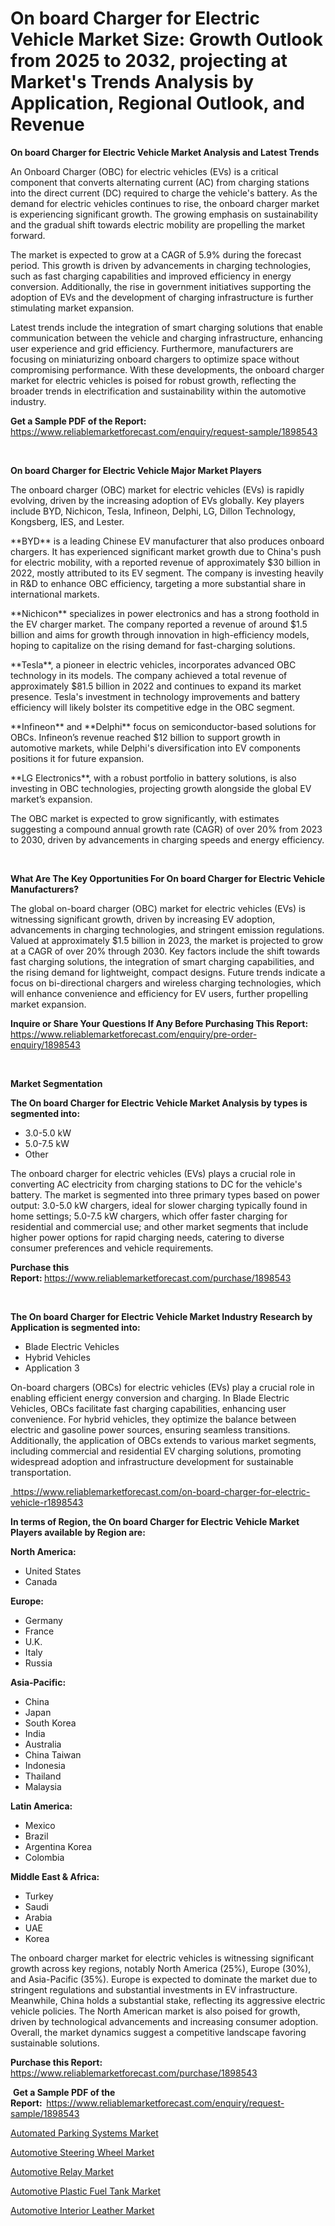 <p><h1>On board Charger for Electric Vehicle Market Size: Growth Outlook from 2025 to 2032, projecting at Market's Trends Analysis by Application, Regional Outlook, and Revenue</h1></p><p><strong>On board Charger for Electric Vehicle Market Analysis and Latest Trends</strong></p>
<p><p>An Onboard Charger (OBC) for electric vehicles (EVs) is a critical component that converts alternating current (AC) from charging stations into the direct current (DC) required to charge the vehicle's battery. As the demand for electric vehicles continues to rise, the onboard charger market is experiencing significant growth. The growing emphasis on sustainability and the gradual shift towards electric mobility are propelling the market forward.</p><p>The market is expected to grow at a CAGR of 5.9% during the forecast period. This growth is driven by advancements in charging technologies, such as fast charging capabilities and improved efficiency in energy conversion. Additionally, the rise in government initiatives supporting the adoption of EVs and the development of charging infrastructure is further stimulating market expansion.</p><p>Latest trends include the integration of smart charging solutions that enable communication between the vehicle and charging infrastructure, enhancing user experience and grid efficiency. Furthermore, manufacturers are focusing on miniaturizing onboard chargers to optimize space without compromising performance. With these developments, the onboard charger market for electric vehicles is poised for robust growth, reflecting the broader trends in electrification and sustainability within the automotive industry.</p></p>
<p><strong>Get a Sample PDF of the Report:&nbsp;</strong> <a href="https://www.reliablemarketforecast.com/enquiry/request-sample/1898543?utm_campaign=1167&utm_medium=2&utm_source=Github&utm_content=ia&utm_term=30032025&utm_id=on-board-charger-for-electric-vehicle">https://www.reliablemarketforecast.com/enquiry/request-sample/1898543</a></p>
<p>&nbsp;</p>
<p><strong>On board Charger for Electric Vehicle Major Market Players</strong></p>
<p><p>The onboard charger (OBC) market for electric vehicles (EVs) is rapidly evolving, driven by the increasing adoption of EVs globally. Key players include BYD, Nichicon, Tesla, Infineon, Delphi, LG, Dillon Technology, Kongsberg, IES, and Lester.</p><p>**BYD** is a leading Chinese EV manufacturer that also produces onboard chargers. It has experienced significant market growth due to China's push for electric mobility, with a reported revenue of approximately $30 billion in 2022, mostly attributed to its EV segment. The company is investing heavily in R&D to enhance OBC efficiency, targeting a more substantial share in international markets.</p><p>**Nichicon** specializes in power electronics and has a strong foothold in the EV charger market. The company reported a revenue of around $1.5 billion and aims for growth through innovation in high-efficiency models, hoping to capitalize on the rising demand for fast-charging solutions.</p><p>**Tesla**, a pioneer in electric vehicles, incorporates advanced OBC technology in its models. The company achieved a total revenue of approximately $81.5 billion in 2022 and continues to expand its market presence. Tesla's investment in technology improvements and battery efficiency will likely bolster its competitive edge in the OBC segment.</p><p>**Infineon** and **Delphi** focus on semiconductor-based solutions for OBCs. Infineon’s revenue reached $12 billion to support growth in automotive markets, while Delphi's diversification into EV components positions it for future expansion.</p><p>**LG Electronics**, with a robust portfolio in battery solutions, is also investing in OBC technologies, projecting growth alongside the global EV market’s expansion.</p><p>The OBC market is expected to grow significantly, with estimates suggesting a compound annual growth rate (CAGR) of over 20% from 2023 to 2030, driven by advancements in charging speeds and energy efficiency.</p></p>
<p>&nbsp;</p>
<p><strong>What Are The Key Opportunities For On board Charger for Electric Vehicle Manufacturers?</strong></p>
<p><p>The global on-board charger (OBC) market for electric vehicles (EVs) is witnessing significant growth, driven by increasing EV adoption, advancements in charging technologies, and stringent emission regulations. Valued at approximately $1.5 billion in 2023, the market is projected to grow at a CAGR of over 20% through 2030. Key factors include the shift towards fast charging solutions, the integration of smart charging capabilities, and the rising demand for lightweight, compact designs. Future trends indicate a focus on bi-directional chargers and wireless charging technologies, which will enhance convenience and efficiency for EV users, further propelling market expansion.</p></p>
<p><strong>Inquire or Share Your Questions If Any Before Purchasing This Report:</strong> <a href="https://www.reliablemarketforecast.com/enquiry/pre-order-enquiry/1898543?utm_campaign=1167&utm_medium=2&utm_source=Github&utm_content=ia&utm_term=30032025&utm_id=on-board-charger-for-electric-vehicle">https://www.reliablemarketforecast.com/enquiry/pre-order-enquiry/1898543</a></p>
<p>&nbsp;</p>
<p><strong>Market Segmentation</strong></p>
<p><strong>The On board Charger for Electric Vehicle Market Analysis by types is segmented into:</strong></p>
<p><ul><li>3.0-5.0 kW</li><li>5.0-7.5 kW</li><li>Other</li></ul></p>
<p><p>The onboard charger for electric vehicles (EVs) plays a crucial role in converting AC electricity from charging stations to DC for the vehicle's battery. The market is segmented into three primary types based on power output: 3.0-5.0 kW chargers, ideal for slower charging typically found in home settings; 5.0-7.5 kW chargers, which offer faster charging for residential and commercial use; and other market segments that include higher power options for rapid charging needs, catering to diverse consumer preferences and vehicle requirements.</p></p>
<p><strong>Purchase this Report:&nbsp;</strong><a href="https://www.reliablemarketforecast.com/purchase/1898543?utm_campaign=1167&utm_medium=2&utm_source=Github&utm_content=ia&utm_term=30032025&utm_id=on-board-charger-for-electric-vehicle">https://www.reliablemarketforecast.com/purchase/1898543</a></p>
<p>&nbsp;</p>
<p><strong>The On board Charger for Electric Vehicle Market Industry Research by Application is segmented into:</strong></p>
<p><ul><li>Blade Electric Vehicles</li><li>Hybrid Vehicles</li><li>Application 3</li></ul></p>
<p><p>On-board chargers (OBCs) for electric vehicles (EVs) play a crucial role in enabling efficient energy conversion and charging. In Blade Electric Vehicles, OBCs facilitate fast charging capabilities, enhancing user convenience. For hybrid vehicles, they optimize the balance between electric and gasoline power sources, ensuring seamless transitions. Additionally, the application of OBCs extends to various market segments, including commercial and residential EV charging solutions, promoting widespread adoption and infrastructure development for sustainable transportation.</p></p>
<p><a href="https://www.reliablemarketforecast.com/on-board-charger-for-electric-vehicle-r1898543?utm_campaign=1167&utm_medium=2&utm_source=Github&utm_content=ia&utm_term=30032025&utm_id=on-board-charger-for-electric-vehicle">&nbsp;https://www.reliablemarketforecast.com/on-board-charger-for-electric-vehicle-r1898543</a></p>
<p><strong>In terms of Region, the On board Charger for Electric Vehicle Market Players available by Region are:</strong></p>
<p>
    <p> <strong> North America: </strong>
        <ul>
            <li>United States</li>
            <li>Canada</li>
        </ul>
        </p> 
    <p> <strong> Europe: </strong>
        <ul>
            <li>Germany</li>
            <li>France</li>
            <li>U.K.</li>
            <li>Italy</li>
            <li>Russia</li>
        </ul>
        </p> 
    <p> <strong> Asia-Pacific: </strong>
        <ul>
            <li>China</li>
            <li>Japan</li>
            <li>South Korea</li>
            <li>India</li>
            <li>Australia</li>
            <li>China Taiwan</li>
            <li>Indonesia</li>
            <li>Thailand</li>
            <li>Malaysia</li>
        </ul>
        </p> 
    <p> <strong> Latin America: </strong>
        <ul>
            <li>Mexico</li>
            <li>Brazil</li>
            <li>Argentina Korea</li>
            <li>Colombia</li>
        </ul>
        </p> 
    <p> <strong> Middle East & Africa: </strong>
        <ul>
            <li>Turkey</li>
            <li>Saudi</li>
            <li>Arabia</li>
            <li>UAE</li>
            <li>Korea</li>
        </ul>
    </p>
    </p>
<p><p>The onboard charger market for electric vehicles is witnessing significant growth across key regions, notably North America (25%), Europe (30%), and Asia-Pacific (35%). Europe is expected to dominate the market due to stringent regulations and substantial investments in EV infrastructure. Meanwhile, China holds a substantial stake, reflecting its aggressive electric vehicle policies. The North American market is also poised for growth, driven by technological advancements and increasing consumer adoption. Overall, the market dynamics suggest a competitive landscape favoring sustainable solutions.</p></p>
<p><strong>Purchase this Report: </strong><a href="https://www.reliablemarketforecast.com/purchase/1898543?utm_campaign=1167&utm_medium=2&utm_source=Github&utm_content=ia&utm_term=30032025&utm_id=on-board-charger-for-electric-vehicle">https://www.reliablemarketforecast.com/purchase/1898543</a></p>
<p>&nbsp;<strong>Get a Sample PDF of the Report:&nbsp;&nbsp;</strong><a href="https://www.reliablemarketforecast.com/enquiry/request-sample/1898543?utm_campaign=1167&utm_medium=2&utm_source=Github&utm_content=ia&utm_term=30032025&utm_id=on-board-charger-for-electric-vehicle">https://www.reliablemarketforecast.com/enquiry/request-sample/1898543</a></p>
<p><strong></strong></p>
<p><p><a href="https://github.com/arneslullapq/Market-Research-Report-List-1/blob/main/automated-parking-systems-market.md?utm_campaign=1167&utm_medium=2&utm_source=Github&utm_content=ia&utm_term=30032025&utm_id=on-board-charger-for-electric-vehicle">Automated Parking Systems Market</a></p><p><a href="https://github.com/langolaskark/Market-Research-Report-List-1/blob/main/automotive-steering-wheel-market.md?utm_campaign=1167&utm_medium=2&utm_source=Github&utm_content=ia&utm_term=30032025&utm_id=on-board-charger-for-electric-vehicle">Automotive Steering Wheel Market</a></p><p><a href="https://github.com/thatejanet4y/Market-Research-Report-List-1/blob/main/automotive-relay-market.md?utm_campaign=1167&utm_medium=2&utm_source=Github&utm_content=ia&utm_term=30032025&utm_id=on-board-charger-for-electric-vehicle">Automotive Relay Market</a></p><p><a href="https://github.com/arocasanzib6/Market-Research-Report-List-1/blob/main/automotive-plastic-fuel-tank-market.md?utm_campaign=1167&utm_medium=2&utm_source=Github&utm_content=ia&utm_term=30032025&utm_id=on-board-charger-for-electric-vehicle">Automotive Plastic Fuel Tank Market</a></p><p><a href="https://github.com/guneycigdem35/Market-Research-Report-List-5/blob/main/automotive-interior-leather-market.md?utm_campaign=1167&utm_medium=2&utm_source=Github&utm_content=ia&utm_term=30032025&utm_id=on-board-charger-for-electric-vehicle">Automotive Interior Leather Market</a></p></p>